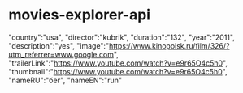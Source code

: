 # movies-explorer-api
"country":"usa",
"director":"kubrik",
"duration":"132",
"year":"2011",
"description":"yes",
"image":"https://www.kinopoisk.ru/film/326/?utm_referrer=www.google.com",
"trailerLink":"https://www.youtube.com/watch?v=e9r65O4c5h0",
"thumbnail":"https://www.youtube.com/watch?v=e9r65O4c5h0",
"nameRU":"бег",
"nameEN":"run"